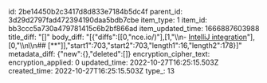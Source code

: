 id: 2be14450b2c3417d8d833e7184b5dc4f
parent_id: 3d29d2797fad472394190daa5bdb7cbe
item_type: 1
item_id: bb3ccc5a730a479781415c6b2bf866ad
item_updated_time: 1666887603988
title_diff: "[]"
body_diff: "[{\"diffs\":[[0,\"nce.io/)\"],[1,\"\\\n- [IntelliJ integration](https://blog.jetbrains.com/idea/2022/06/intellij-idea-2022-2-eap-5/#Intercept_Kubernetes_service_requests_with_Telepresence_integration)\"],[0,\"\\\n\\\n## [**\"]],\"start1\":703,\"start2\":703,\"length1\":16,\"length2\":178}]"
metadata_diff: {"new":{},"deleted":[]}
encryption_cipher_text: 
encryption_applied: 0
updated_time: 2022-10-27T16:25:15.503Z
created_time: 2022-10-27T16:25:15.503Z
type_: 13